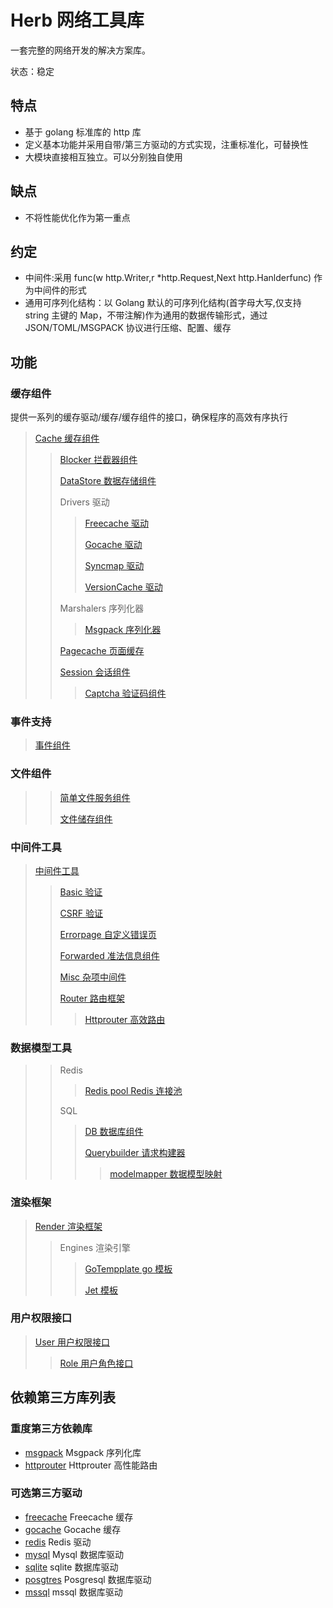# Herb 网络工具库

一套完整的网络开发的解决方案库。

状态：稳定

## 特点

- 基于 golang 标准库的 http 库
- 定义基本功能并采用自带/第三方驱动的方式实现，注重标准化，可替换性
- 大模块直接相互独立。可以分别独自使用

## 缺点

- 不将性能优化作为第一重点

## 约定

- 中间件:采用 func(w http.Writer,r \*http.Request,Next http.Hanlderfunc) 作为中间件的形式
- 通用可序列化结构：以 Golang 默认的可序列化结构(首字母大写,仅支持 string 主键的 Map，不带注解)作为通用的数据传输形式，通过 JSON/TOML/MSGPACK 协议进行压缩、配置、缓存

## 功能

### 缓存组件

提供一系列的缓存驱动/缓存/缓存组件的接口，确保程序的高效有序执行

> [Cache 缓存组件](cache/readme.md)
>
> > [Blocker 拦截器组件](cache/blocker/readme.md)
> >
> > [DataStore 数据存储组件](cache/datastore/readme.md)
> >
> > Drivers 驱动
> >
> > > [Freecache 驱动](cache/drivers/freecache/readme.md)
> > >
> > > [Gocache 驱动](cache/drivers/gocache/readme.md)
> > >
> > > [Syncmap 驱动](cache/drivers/syncmapcache/readme.md)
> > >
> > > [VersionCache 驱动](cache/drivers/versioncache/readme.md)
> >
> > Marshalers 序列化器
> >
> > > [Msgpack 序列化器](cache/marshalers/msgpackmarshaler/readme.md)
> >
> > [Pagecache 页面缓存](cache/pagecache/readme.md)
> >
> > [Session 会话组件](cache/session/readme.md)
> >
> > > [Captcha 验证码组件](cache/session/captcha/readme.md)

### 事件支持

> [事件组件](events/readme.md)

### 文件组件

> > [简单文件服务组件](file/simplehttpserver/readme.md)
> >
> > [文件储存组件](file/store/readme.md)

### 中间件工具

> [中间件工具](middleware)
>
> > [Basic 验证](middleware/basicauth/readme.md)
> >
> > [CSRF 验证](middleware/csrf/readme.md)
> >
> > [Errorpage 自定义错误页](middleware/errorpage/readme.md)
> >
> > [Forwarded 准法信息组件](middleware/forwarded/readme.md)
> >
> > [Misc 杂项中间件](middleware/misc/readme.md)
> >
> > [Router 路由框架](middleware/router/readme.md)
> >
> > > [Httprouter 高效路由](middleware/router/httpreouter/readme.md)

### 数据模型工具

> > Redis
> >
> > > [Redis pool Redis 连接池](model/redis/redispool/readme.md)
> >
> > SQL
> >
> > > [DB 数据库组件](model/sql/db/readme.md)
> > >
> > > [Querybuilder 请求构建器](model/sql/querybuilder/readme.md)
> > >
> > >> [modelmapper 数据模型映射](model/sql/modelmapper/readme.md)


### 渲染框架

> [Render 渲染框架](render/readme.md)
>
> > Engines 渲染引擎
> >
> > > [GoTempplate go 模板](render/engines/gotemplate/readme.md)
> > >
> > > [Jet 模板](render/engines/jet/readme.md)

### 用户权限接口

> [User 用户权限接口](user/readme.md)
>
> > [Role 用户角色接口](user/role/readme.md)

## 依赖第三方库列表

### 重度第三方依赖库

- [msgpack](https://github.com/vmihailenco/msgpack) Msgpack 序列化库
- [httprouter](https://github.com/julienschmidt/httprouter) Httprouter 高性能路由

### 可选第三方驱动

- [freecache](https://github.com/coocood/freecache) Freecache 缓存
- [gocache](https://github.com/patrickmn/go-cache) Gocache 缓存
- [redis](https://github.com/garyburd/redigo/redis) Redis 驱动
- [mysql](https://github.com/go-sql-driver/mysql) Mysql 数据库驱动
- [sqlite](https://github.com/mattn/go-sqlite3) sqlite 数据库驱动
- [posgtres](https://github.com/lib/pq) Posgresql 数据库驱动
- [mssql](https://github.com/denisenkom/go-mssqldb) mssql 数据库驱动
